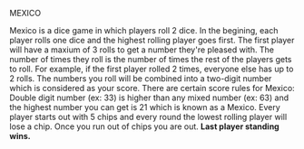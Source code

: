MEXICO
<html>
  <p> Mexico is a dice game in which players roll 2 dice. In the begining, each player rolls one dice and the highest rolling player goes first. The first player will have a maxium of 3 rolls to get a number they're pleased with. The number of times they roll is the number of times the 
rest of the players gets to roll. For example, if the first player rolled 2 times, everyone else has up to 2 rolls. The numbers you roll will be combined into a two-digit number which is considered as your score. There are certain score rules for Mexico: Double digit number (ex: 33) is higher than any mixed number (ex: 63) and the highest number you can get is 21 which is known as a Mexico. Every player starts out with 5 chips and every round the lowest rolling player will lose a chip. Once you run out of chips you are out. 
    <b>Last player standing wins.</b> </p>
</html>
